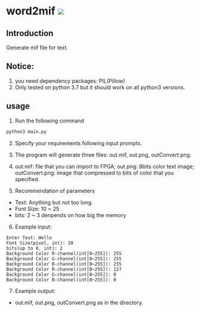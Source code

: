 # word2mif [![](https://img.shields.io/badge/python-3.7-blue.svg)](https://www.python.org/downloads/release/python-371/)

## Introduction
Generate mif file for text.

## Notice:
1. you need dependency packages: PIL(Pillow)
2. Only tested on python 3.7 but it should work on all python3 versions.

## usage
1. Run the following command
```Bash
python3 main.py
```

2. Specify your requirements following input prompts.

3. The program will generate three files: out.mif, out.png, outConvert.png.

4. out.mif: file that you can import to FPGA; out.png: 8bits color text image; outConvert.png: image that compressed to bits of color that you specified.

5. Recommendation of parameters
  * Text: Anything but not too long.
  * Font Size: 10 ~ 25
  * bits: 2 ~ 3 denpends on how big the memory
  
6. Example input:
```
Enter Text: Hello
Font Size(pixel, int): 20
bits(up to 8, int): 2
Background Color R-channel(int[0~255]): 255
Background Color G-channel(int[0~255]): 255
Background Color B-channel(int[0~255]): 255
Background Color R-channel(int[0~255]): 127
Background Color G-channel(int[0~255]): 0
Background Color B-channel(int[0~255]): 0
```

7. Example output:
  * out.mif, out.png, outConvert.png as in the directory.